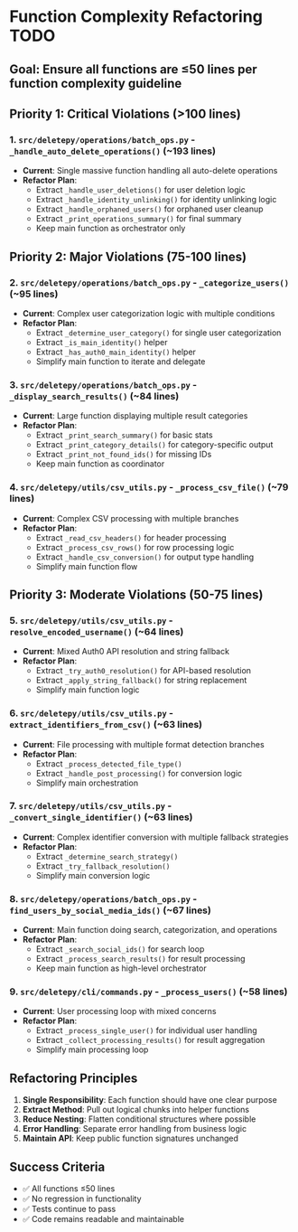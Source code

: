 # Function Complexity Refactoring TODO

## Goal: Ensure all functions are ≤50 lines per function complexity guideline

## Priority 1: Critical Violations (>100 lines)

### 1. `src/deletepy/operations/batch_ops.py` - `_handle_auto_delete_operations()` (~193 lines)
- **Current**: Single massive function handling all auto-delete operations
- **Refactor Plan**:
  - Extract `_handle_user_deletions()` for user deletion logic
  - Extract `_handle_identity_unlinking()` for identity unlinking logic
  - Extract `_handle_orphaned_users()` for orphaned user cleanup
  - Extract `_print_operations_summary()` for final summary
  - Keep main function as orchestrator only

## Priority 2: Major Violations (75-100 lines)

### 2. `src/deletepy/operations/batch_ops.py` - `_categorize_users()` (~95 lines)
- **Current**: Complex user categorization logic with multiple conditions
- **Refactor Plan**:
  - Extract `_determine_user_category()` for single user categorization
  - Extract `_is_main_identity()` helper
  - Extract `_has_auth0_main_identity()` helper
  - Simplify main function to iterate and delegate

### 3. `src/deletepy/operations/batch_ops.py` - `_display_search_results()` (~84 lines)
- **Current**: Large function displaying multiple result categories
- **Refactor Plan**:
  - Extract `_print_search_summary()` for basic stats
  - Extract `_print_category_details()` for category-specific output
  - Extract `_print_not_found_ids()` for missing IDs
  - Keep main function as coordinator

### 4. `src/deletepy/utils/csv_utils.py` - `_process_csv_file()` (~79 lines)
- **Current**: Complex CSV processing with multiple branches
- **Refactor Plan**:
  - Extract `_read_csv_headers()` for header processing
  - Extract `_process_csv_rows()` for row processing logic
  - Extract `_handle_csv_conversion()` for output type handling
  - Simplify main function flow

## Priority 3: Moderate Violations (50-75 lines)

### 5. `src/deletepy/utils/csv_utils.py` - `resolve_encoded_username()` (~64 lines)
- **Current**: Mixed Auth0 API resolution and string fallback
- **Refactor Plan**:
  - Extract `_try_auth0_resolution()` for API-based resolution
  - Extract `_apply_string_fallback()` for string replacement
  - Simplify main function logic

### 6. `src/deletepy/utils/csv_utils.py` - `extract_identifiers_from_csv()` (~63 lines)
- **Current**: File processing with multiple format detection branches
- **Refactor Plan**:
  - Extract `_process_detected_file_type()` 
  - Extract `_handle_post_processing()` for conversion logic
  - Simplify main orchestration

### 7. `src/deletepy/utils/csv_utils.py` - `_convert_single_identifier()` (~63 lines)
- **Current**: Complex identifier conversion with multiple fallback strategies
- **Refactor Plan**:
  - Extract `_determine_search_strategy()` 
  - Extract `_try_fallback_resolution()` 
  - Simplify main conversion logic

### 8. `src/deletepy/operations/batch_ops.py` - `find_users_by_social_media_ids()` (~67 lines)
- **Current**: Main function doing search, categorization, and operations
- **Refactor Plan**:
  - Extract `_search_social_ids()` for search loop
  - Extract `_process_search_results()` for result processing  
  - Keep main function as high-level orchestrator

### 9. `src/deletepy/cli/commands.py` - `_process_users()` (~58 lines)
- **Current**: User processing loop with mixed concerns
- **Refactor Plan**:
  - Extract `_process_single_user()` for individual user handling
  - Extract `_collect_processing_results()` for result aggregation
  - Simplify main processing loop

## Refactoring Principles

1. **Single Responsibility**: Each function should have one clear purpose
2. **Extract Method**: Pull out logical chunks into helper functions
3. **Reduce Nesting**: Flatten conditional structures where possible
4. **Error Handling**: Separate error handling from business logic
5. **Maintain API**: Keep public function signatures unchanged

## Success Criteria

- ✅ All functions ≤50 lines
- ✅ No regression in functionality
- ✅ Tests continue to pass
- ✅ Code remains readable and maintainable 